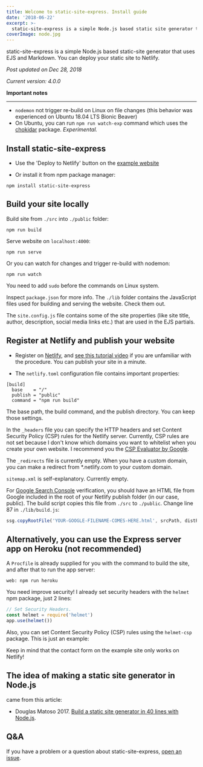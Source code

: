 ```yaml
---
title: Welcome to static-site-express. Install guide
date: '2018-06-22'
excerpt: >- 
  static-site-express is a simple Node.js based static site generator that uses EJS and Markdown. Installation and usage guide.
coverImage: node.jpg
---
```


static-site-express is a simple Node.js based static-site generator that uses EJS and Markdown. You can deploy your static site to Netlify.

*Post updated on Dec 28, 2018*

*Current version: 4.0.0*


**Important notes**

---

  - `nodemon` not trigger re-build on Linux on file changes (this behavior was experienced on Ubuntu 18.04 LTS Bionic Beaver)
  - On Ubuntu, you can run `npm run watch-exp` command which uses the [chokidar](https://github.com/paulmillr/chokidar) package. *Experimental.*


## Install static-site-express

- Use the 'Deploy to Netlify' button on the [example website](https://static-site-express.netlify.com/)

- Or install it from npm package manager:

`npm install static-site-express`


## Build your site locally

Build site from `./src` into `./public` folder:

`npm run build`

Serve website on `localhost:4000`:

`npm run serve`

Or you can watch for changes and trigger re-build with nodemon:

`npm run watch`

You need to add `sudo` before the commands on Linux system.

Inspect `package.json` for more info. The `./lib` folder contains the JavaScript files used for building and serving the website. Check them out.

The `site.config.js` file contains some of the site properties (like site title, author, description, social media links etc.) that are used in the EJS partials.


## Register at Netlify and publish your website

- Register on [Netlify](https://www.netlify.com/), and [see this tutorial video](https://www.netlify.com/docs/continuous-deployment/) if you are unfamiliar with the procedure. You can publish your site in a minute.

- The `netlify.toml` configuration file contains important properties:

````raw
[build]
  base    = "/"
  publish = "public"
  command = "npm run build"
````

The base path, the build command, and the publish directory. You can keep those settings.

In the `_headers` file you can specify the HTTP headers and set Content Security Policy (CSP) rules for the Netlify server. Currently, CSP rules are not set because I don't know which domains you want to whitelist when you create your own website. I recommend you the [CSP Evaluator by Google](https://csp-evaluator.withgoogle.com/).

The `_redirects` file is currently empty. When you have a custom domain, you can make a redirect from *.netlify.com to your custom domain.

`sitemap.xml` is self-explanatory. Currently empty.

For [Google Search Console](https://search.google.com/search-console/about) verification, you should have an HTML file from Google included in the root of your Netlify publish folder (in our case, public). The build script copies this file from `./src` to `./public`. Change line 87 in `./lib/build.js`: 

````javascript
ssg.copyRootFile('YOUR-GOOGLE-FILENAME-COMES-HERE.html', srcPath, distPath)
````

## Alternatively, you can use the Express server app on Heroku (not recommended)

A `Procfile` is already supplied for you with the command to build the site, and after that to run the app server:

`web: npm run heroku`

You need improve security! I already set security headers with the `helmet` npm package, just 2 lines:

````javascript
// Set Security Headers.
const helmet = require('helmet')
app.use(helmet())
````

Also, you can set Content Security Policy (CSP) rules using the `helmet-csp` package. This is just an example:

Keep in mind that the contact form on the example site only works on Netlify!


## The idea of making a static site generator in Node.js

came from this article:

* Douglas Matoso 2017. [Build a static site generator in 40 lines with Node.js](https://medium.com/douglas-matoso-english/build-static-site-generator-nodejs-8969ebe34b22).


## Q&A

If you have a problem or a question about static-site-express, [open an issue](https://github.com/SalsaBoy990/static-site-express/issues).
